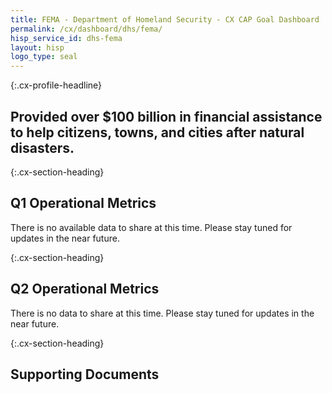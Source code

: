 ```yaml
---
title: FEMA - Department of Homeland Security - CX CAP Goal Dashboard
permalink: /cx/dashboard/dhs/fema/
hisp_service_id: dhs-fema
layout: hisp
logo_type: seal
---
```


{:.cx-profile-headline}
## Provided over $100 billion in financial assistance to help citizens, towns, and cities after natural disasters.

{:.cx-section-heading}

## Q1 Operational Metrics

There is no available data to share at this time. Please stay tuned for updates in the near future.

{:.cx-section-heading}

## Q2 Operational Metrics

There is no data to share at this time. Please stay tuned for updates in the near future. 

{:.cx-section-heading}
## Supporting Documents
